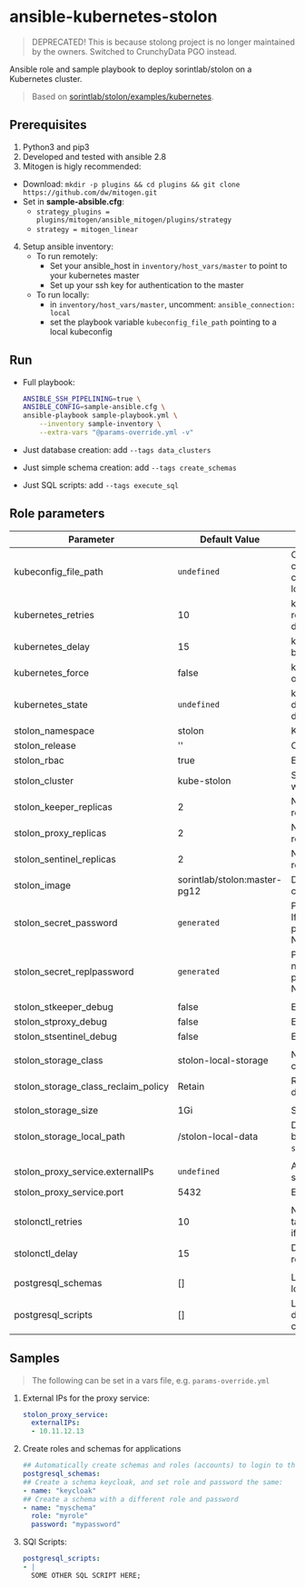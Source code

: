# ansible-kubernetes-stolon

> DEPRECATED! This is because stolong project is no longer maintained by the owners. Switched to CrunchyData PGO instead.

Ansible role and sample playbook to deploy sorintlab/stolon on a Kubernetes cluster.

> Based on [sorintlab/stolon/examples/kubernetes](https://github.com/sorintlab/stolon/tree/master/examples/kubernetes).


## Prerequisites
1. Python3 and pip3
2. Developed and tested with ansible 2.8
3. Mitogen is higly recommended:
  - Download: `mkdir -p plugins && cd plugins && git clone https://github.com/dw/mitogen.git`
  - Set in **sample-absible.cfg**:
    - `strategy_plugins = plugins/mitogen/ansible_mitogen/plugins/strategy`
    - `strategy = mitogen_linear`
4. Setup ansible inventory:
    - To run remotely:
        - Set your ansible_host in `inventory/host_vars/master` to point to your kubernetes master
        - Set up your ssh key for authentication to the master
    - To run locally:
        - in `inventory/host_vars/master`, uncomment: `ansible_connection: local`
        - set the playbook variable `kubeconfig_file_path` pointing to a local kubeconfig


## Run
- Full playbook:

    ```bash
    ANSIBLE_SSH_PIPELINING=true \
    ANSIBLE_CONFIG=sample-ansible.cfg \
    ansible-playbook sample-playbook.yml \
        --inventory sample-inventory \
        --extra-vars "@params-override.yml -v"
    ```

- Just database creation: add `--tags data_clusters`
- Just simple schema creation: add `--tags create_schemas`
- Just SQL scripts: add `--tags execute_sql`


## Role parameters

| Parameter                           | Default Value                | Description                                                                                                                      |
|-------------------------------------|------------------------------|----------------------------------------------------------------------------------------------------------------------------------|
| kubeconfig_file_path                | `undefined`                  | Optional path to kubeconfig file containing k8s cluster, user and context. The one in a default location will be used if empty   |
| kubernetes_retries                  | 10                           | k8s objects: Maximum number of retries before giving up in error and drama                                                       |
| kubernetes_delay                    | 15                           | k8s objects: Delay in seconds between retries                                                                                    |
| kubernetes_force                    | false                        | k8s objects: Replace the existing object instead of updating it                                                                  |
| kubernetes_state                    | `undefined`                  | k8s objects: If set to 'absent' will delete all stolon k8s objects, but the data should be left intact                           |
| stolon_namespace                    | stolon                       | Kubernetes namespace                                                                                                             |
| stolon_release                      | ''                           | Optional prefix for stolon objetcs                                                                                               |
| stolon_rbac                         | true                         | Enable RBAC                                                                                                                      |
| stolon_cluster                      | kube-stolon                  | Stolon cluster name. Will be prefixed with `stolon_release`-                                                                     |
| stolon_keeper_replicas              | 2                            | Number of keeper (statefulset) replicas                                                                                          |
| stolon_proxy_replicas               | 2                            | Number of proxy (deployment) replicas                                                                                            |
| stolon_sentinel_replicas            | 2                            | Number of sentinel (deployment) replicas                                                                                         |
| stolon_image                        | sorintlab/stolon:master-pg12 | Docker image for all stolon components                                                                                           |
| stolon_secret_password              | `generated`                  | Password for `stolon` database user. If not specified, a 15 length random password will be generated. Must NOT be base64 encoded |
| stolon_secret_replpassword          | `generated`                  | Password for the replication user. If not specified, a 15 length random password will be generated. Must NOT be base64 encoded   |
| |
| stolon_stkeeper_debug               | false                        | Enable debug for keeper                                                                                                          |
| stolon_stproxy_debug                | false                        | Enable debug for proxy                                                                                                           |
| stolon_stsentinel_debug             | false                        | Enable debug for sentinel                                                                                                        |
| |
| stolon_storage_class                | stolon-local-storage         | Name of k8s storage class to be created/used                                                                                     |
| stolon_storage_class_reclaim_policy | Retain                       | Reclaim policy, overriding k8s default of `Delete`                                                                               |
| |
| stolon_storage_size                 | 1Gi                          | Size of the local PersistentVolume                                                                                               |
| stolon_storage_local_path           | /stolon-local-data           | Data directory. PostgreSQL data will be in `stolon_storage_local_path`/postgres                                                  |
| |
| stolon_proxy_service.externalIPs    | `undefined`                  | Array of IPs for exposing proxy-service                                                                                          |
| stolon_proxy_service.port           | 5432                         | External proxy port                                                                                                              |
| |
| stolonctl_retries                   | 10                           | Number of retries for the stolonctl task before giving up. Increase this if hardware is slower                                   |
| stolonctl_delay                     | 15                           | Delay in seconds between each retry                                                                                              |
| |
| postgresql_schemas                  | []                           | List of objects to create roles with login and password and schemas                                                              |
| postgresql_scripts                  | []                           | List of SQL statements to run after database creation (e.g. DDL to create schemas, etc)                                          |


## Samples
> The following can be set in a vars file, e.g. `params-override.yml`

1. External IPs for the proxy service:
    ```yaml
    stolon_proxy_service:
      externalIPs:
      - 10.11.12.13
    ```

2. Create roles and schemas for applications
    ```yaml
    ## Automatically create schemas and roles (accounts) to login to the schemas for various apps
    postgresql_schemas:
    ## Create a schema keycloak, and set role and password the same:
    - name: "keycloak"
    ## Create a schema with a different role and password
    - name: "myschema"
      role: "myrole"
      password: "mypassword"
    ```

3. SQl Scripts:
    ```yaml
    postgresql_scripts:
    - |
      SOME OTHER SQL SCRIPT HERE;
    ```
